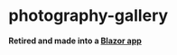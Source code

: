 # photography-gallery

**Retired and made into a [Blazor app](https://github.com/georgesavill/photography-gallery-blazor-app)**

